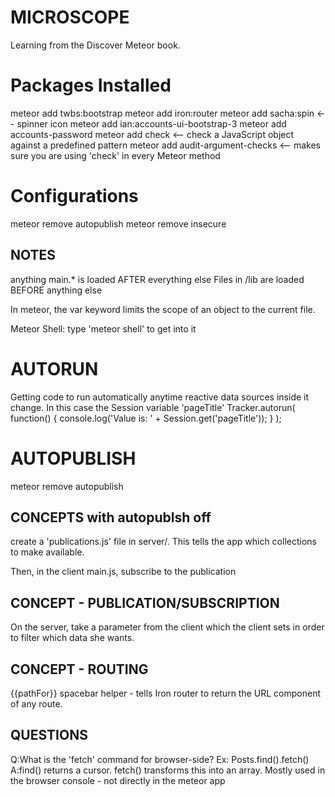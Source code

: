 MICROSCOPE
============
Learning from the Discover Meteor book.

Packages Installed
==================
meteor add twbs:bootstrap
meteor add iron:router
meteor add sacha:spin <-- spinner icon
meteor add ian:accounts-ui-bootstrap-3
meteor add accounts-password
meteor add check <-- check a JavaScript object against a predefined pattern
meteor add audit-argument-checks <-- makes sure you are using 'check' in every Meteor method

Configurations
==============
meteor remove autopublish
meteor remove insecure

NOTES
------
anything main.* is loaded AFTER everything else
Files in /lib are loaded BEFORE anything else 

In meteor, the var keyword limits the scope of an object to the current file.

Meteor Shell:
type 'meteor shell' to get into it


AUTORUN
=======
Getting code to run automatically anytime reactive data sources inside it change.
In this case the Session variable 'pageTitle'
Tracker.autorun( function() { console.log('Value is: ' + Session.get('pageTitle')); } );

AUTOPUBLISH
===========
meteor remove autopublish


CONCEPTS with autopublsh off
----------------------------
create a 'publications.js' file in server/.  This tells the app which collections
to make available.

Then, in the client main.js, subscribe to the publication

CONCEPT - PUBLICATION/SUBSCRIPTION
------------------------------------
On the server, take a parameter from the client which the client
sets in order to filter which data she wants.


CONCEPT - ROUTING
------------------
{{pathFor}} spacebar helper - tells Iron router to return the URL component of any route.

QUESTIONS
----------
Q:What is the 'fetch' command for browser-side?  Ex: Posts.find().fetch()
A:find() returns a cursor.  fetch() transforms this into an array.  Mostly
  used in the browser console - not directly in the meteor app